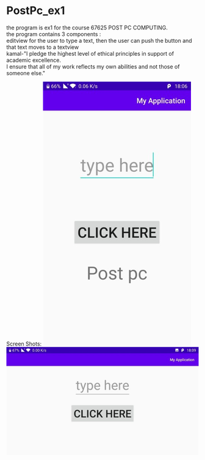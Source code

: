 # PostPc_ex1
the program is ex1 for the course 67625 POST PC COMPUTING. <br/>
the program contains 3 components :<br/>
editview for the user to type a text, then the user can push the button and that text moves to a textview<br/>
kamal-"I pledge the highest level of ethical principles in support of academic excellence.<br/>
I ensure that all of my work reflects my own abilities and not those of someone else."<br/>

Screen Shots:
![Screenshot](Portrait.jpg)
![Screenshot](Landscape.jpg)

